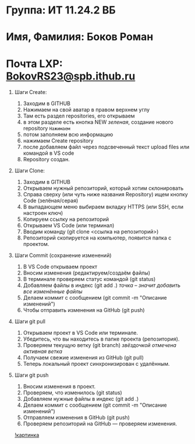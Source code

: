 # Группа: ИТ 11.24.2 ВБ
# Имя, Фамилия: Боков Роман
# Почта LXP: BokovRS23@spb.ithub.ru


1. Шаги Create: 
    1. Заходим в GITHUB 
    2. Нажимаем на свой аватар в правом верхнем углу 
    3. Там есть раздел repositories, его открываем
    4. в этом разделе есть кнопка NEW *зеленая*, создание нового repository `Нажимаем`
    5. потом заполняем всю информацию
    6. нажимаем Create repository 
    7. после добавляем файл через подсвеченный текст upload files или командой в VS code
    8. Repository создан.

2. Шаги Clone:
    1. Заходим в GITHUB
    2. Открываем нужный репозиторий, который хотим склонировать
    3. Справа сверху (или чуть ниже названия Repository) ищем кнопку Code (зелёная/серая)
    4. В выпадающем меню выбираем вкладку HTTPS (или SSH, если настроен ключ)
    5. Копируем ссылку на репозиторий
    6. Открываем VS Code (или терминал)
    7. Вводим команду (git clone <ссылка на репозиторий>)
    8. Репозиторий скопируется на компьютер, появится папка с проектом.


3. Шаги Commit (сохранение изменений)
    1. В VS Code открываем проект
    2. Вносим изменения (редактируем/создаём файлы)
    3. В терминале проверяем статус командой (git status)
    4. Добавляем файлы в индекс (git add .) *точка – значит добавить все изменённые файлы*
    5. Делаем коммит с сообщением (git commit -m "Описание изменений")
    6. Чтобы отправить изменения на GitHub (git push)

4. Шаги git pull
    1. Открываем проект в VS Code или терминале.
	2. Убедитесь, что вы находитесь в папке проекта (репозитория).
	3. Проверяем текущую ветку (git branch) *звёздочкой отмечена активная ветка*
    4. Получаем свежие изменения из GitHub (git pull)
    5. Теперь локальный проект синхронизирован с удалённым.

5. Шаги git push
    1. Вносим изменения в проект.
	2. Проверяем, что изменилось (git status)
    3. Добавляем нужные файлы в индекс (git add .)
    4. Делаем коммит с сообщением (git commit -m "Описание изменений")
    5. Отправляем изменения в GitHub (git push)
    6. Проверяем репозиторий на GitHub — проверяем изменения.

    [!картинка](./jpg/tarkov.jpg)
